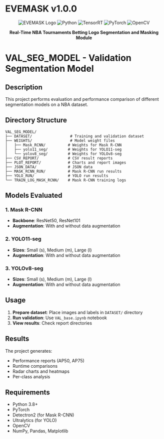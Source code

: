 # EVEMASK v1.0.0

<div align="center">

![EVEMASK Logo](https://img.shields.io/badge/EVEMASK-%201.0.0-blue?style=for-the-badge&logo=python)
![Python](https://img.shields.io/badge/Python-3.9%2B-green?style=for-the-badge&logo=python)
![TensorRT](https://img.shields.io/badge/TensorRT-8.6.1-orange?style=for-the-badge&logo=nvidia)
![PyTorch](https://img.shields.io/badge/PyTorch-2.7.0-red?style=for-the-badge&logo=pytorch)
![OpenCV](https://img.shields.io/badge/OpenCV-4.10.0-green?style=for-the-badge&logo=opencv)

**Real-Time NBA Tournaments Betting Logo Segmentation and Masking Module**
</div>

# VAL_SEG_MODEL - Validation Segmentation Model

## Description
This project performs evaluation and performance comparison of different segmentation models on a NBA dataset.

## Directory Structure

```
VAL_SEG_MODEL/
├── DATASET/                 # Training and validation dataset
├── WEIGHTS/                 # Model weight files
│   ├── Mask_RCNN/          # Weights for Mask R-CNN
│   ├── yolo11_seg/         # Weights for YOLO11-seg
│   └── yolov8_seg/         # Weights for YOLOv8-seg
├── CSV_REPORT/             # CSV result reports
├── PLOT_REPORT/            # Charts and report images
├── JSON_DATA/              # JSON data
├── MASK_RCNN_RUN/          # Mask R-CNN run results
├── YOLO_RUN/               # YOLO run results
└── TRAIN_LOG_MASK_RCNN/    # Mask R-CNN training logs
```

## Models Evaluated

### 1. Mask R-CNN
- **Backbone**: ResNet50, ResNet101
- **Augmentation**: With and without data augmentation

### 2. YOLO11-seg
- **Sizes**: Small (s), Medium (m), Large (l)
- **Augmentation**: With and without data augmentation

### 3. YOLOv8-seg
- **Sizes**: Small (s), Medium (m), Large (l)
- **Augmentation**: With and without data augmentation

## Usage

1. **Prepare dataset**: Place images and labels in `DATASET/` directory
2. **Run validation**: Use `VAL_base.ipynb` notebook
3. **View results**: Check report directories

## Results

The project generates:
- Performance reports (AP50, AP75)
- Runtime comparisons
- Radar charts and heatmaps
- Per-class analysis

## Requirements

- Python 3.8+
- PyTorch
- Detectron2 (for Mask R-CNN)
- Ultralytics (for YOLO)
- OpenCV
- NumPy, Pandas, Matplotlib
